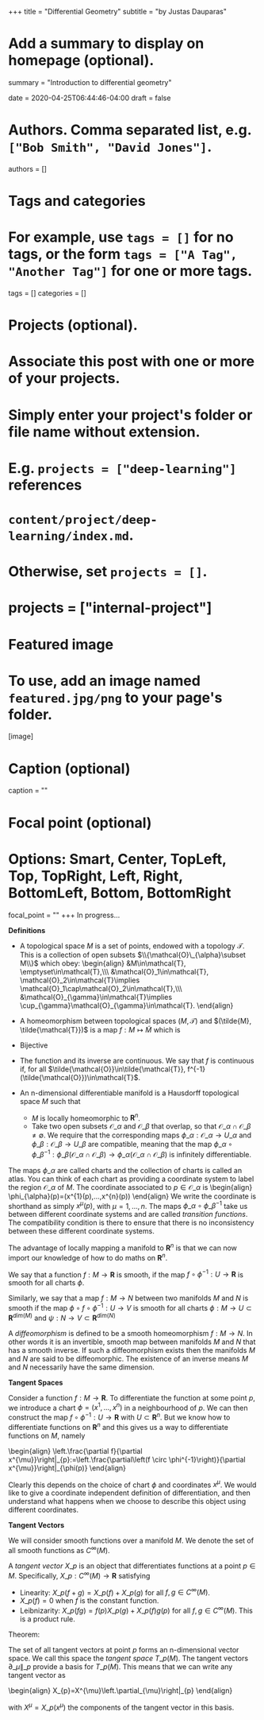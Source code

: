 +++
title = "Differential Geometry"
subtitle = "by Justas Dauparas"

# Add a summary to display on homepage (optional).
summary = "Introduction to differential geometry"

date = 2020-04-25T06:44:46-04:00
draft = false

# Authors. Comma separated list, e.g. `["Bob Smith", "David Jones"]`.
authors = []

# Tags and categories
# For example, use `tags = []` for no tags, or the form `tags = ["A Tag", "Another Tag"]` for one or more tags.
tags = []
categories = []

# Projects (optional).
#   Associate this post with one or more of your projects.
#   Simply enter your project's folder or file name without extension.
#   E.g. `projects = ["deep-learning"]` references 
#   `content/project/deep-learning/index.md`.
#   Otherwise, set `projects = []`.
# projects = ["internal-project"]

# Featured image
# To use, add an image named `featured.jpg/png` to your page's folder. 
[image]
  # Caption (optional)
  caption = ""

  # Focal point (optional)
  # Options: Smart, Center, TopLeft, Top, TopRight, Left, Right, BottomLeft, Bottom, BottomRight
  focal_point = ""
+++
In progress...

**Definitions**

* A topological space $M$ is a set of points, endowed with a topology $\mathcal{T}$. This is a collection of open subsets $\\{\mathcal{O}\_{\alpha}\subset M\\}$ which obey:
\begin{align}
&M\in\mathcal{T}, \emptyset\in\mathcal{T},\\\\\\
&\mathcal{O}\_1\in\mathcal{T}, \mathcal{O}\_2\in\mathcal{T}\implies \mathcal{O}\_1\cap\mathcal{O}\_2\in\mathcal{T},\\\\\\
&\mathcal{O}\_{\gamma}\in\mathcal{T}\implies \cup_{\gamma}\mathcal{O}\_{\gamma}\in\mathcal{T}.
\end{align}

* A homeomorphism between topological spaces $(M, \mathcal{T})$ and $(\tilde{M}, \tilde{\mathcal{T}})$ is a map $f:M\mapsto\tilde{M}$ which is
 * Bijective
 * The function and its inverse are continuous. We say that $f$ is continuous if, for all $\tilde{\mathcal{O}}\in\tilde{\mathcal{T}}, f^{-1}(\tilde{\mathcal{O}})\in\mathcal{T}$.


* An n-dimensional differentiable manifold is a Hausdorff topological space $M$ such that
  * $M$ is locally homeomorphic to $\mathbf{R}^{n}$.
  * Take two open subsets $\mathcal{O}\_{\alpha}$ and $\mathcal{O}\_{\beta}$ that overlap, so that $\mathcal{O}\_{\alpha}\cap \mathcal{O}\_{\beta}\neq\emptyset$. We require that the corresponding maps $\phi\_{\alpha}:\mathcal{O}\_{\alpha}\rightarrow U\_{\alpha}$ and $\phi\_{\beta}:\mathcal{O}\_{\beta}\rightarrow U\_{\beta}$ are compatible, meaning that the map $\phi\_{\alpha}\circ \phi\_{\beta}^{-1}: \phi\_{\beta}(\mathcal{O}\_{\alpha}\cap \mathcal{O}\_{\beta})\rightarrow \phi\_{\alpha}(\mathcal{O}\_{\alpha}\cap \mathcal{O}\_{\beta})$ is infinitely differentiable.

The maps $\phi\_{\alpha}$ are called charts and the collection of charts is called an atlas. You can think of each chart as providing a coordinate system to label the region $\mathcal{O}\_{\alpha}$ of $M$. The coordinate associated to $p\in\mathcal{O}\_{\alpha}$ is
\begin{align}
\phi\_{\alpha}(p)=(x^{1}(p),...,x^{n}(p))
\end{align}
We write the coordinate is shorthand as simply $x^{\mu}(p)$, with $\mu=1,...,n$. The maps $\phi\_{\alpha}\circ \phi\_{\beta}^{-1}$ take us between different coordinate systems and are called <i>transition functions</i>. The compatibility condition is there to ensure that there is no
inconsistency between these different coordinate systems.

The advantage of locally mapping a manifold to $\mathbf{R}^n$ is that we can now import our
knowledge of how to do maths on $\mathbf{R}^n$.

We say that a function $f:M\rightarrow\mathbf{R}$ is smooth, if the map $f\circ \phi^{-1}: U\rightarrow \mathbf{R}$ is smooth for all charts $\phi$.

Similarly, we say that a map $f:M\rightarrow N$ between two manifolds $M$ and $N$ is smooth if the map $\phi\circ f \circ \phi^{-1}:U\rightarrow V$ is smooth for all charts $\phi: M\rightarrow U\subset\mathbf{R}^{dim(M)}$ and $\psi: N\rightarrow V\subset\mathbf{R}^{dim(N)}$

A <i>diffeomorphism</i> is defined to be a smooth homeomorphism $f:M\rightarrow N$. In other
words it is an invertible, smooth map between manifolds $M$ and $N$ that has a smooth inverse. If such a diffeomorphism exists then the manifolds $M$ and $N$ are said to be diffeomorphic. The existence of an inverse means $M$ and $N$ necessarily have the same dimension.

**Tangent Spaces**

Consider a function $f:M\rightarrow\mathbf{R}$. To differentiate the function at some point $p$, we introduce a chart $\phi=(x^{1},...,x^{n})$ in a neighbourhood of $p$. We can then construct the
map $f\circ \phi^{-1}:U\rightarrow\mathbf{R}$ with $U\subset\mathbf{R}^{n}$.  But we know how to differentiate functions on $\mathbf{R}^{n}$ and this gives us a way to differentiate functions on $M$, namely

\begin{align}
\left.\frac{\partial f}{\partial x^{\mu}}\right\|\_{p}:=\left.\frac{\partial\left(f \circ \phi^{-1}\right)}{\partial x^{\mu}}\right\|\_{\phi(p)}
\end{align}

Clearly this depends on the choice of chart $\phi$ and coordinates $x^{\mu}$. We would like to
give a coordinate independent definition of differentiation, and then understand what
happens when we choose to describe this object using different coordinates.

**Tangent Vectors**

We will consider smooth functions over a manifold $M$. We denote the set of all smooth
functions as $C^{\infty}(M)$.

A <i>tangent vector</i> $X\_{p}$ is an object that differentiates functions at a point $p\in M$. Specifically, $X\_p:C^{\infty}(M)\rightarrow \mathbf{R}$ satisfying

  * Linearity: $X\_{p}(f+g)=X\_{p}(f)+X\_{p}(g)$ for all $f,g\in C^{\infty}(M)$.
  * $X\_{p}(f)=0$ when $f$ is the constant function.
  * Leibnizarity: $X\_{p}(fg)=f(p)X\_{p}(g)+X\_{p}(f)g(p)$ for all $f,g\in C^{\infty}(M)$. This is a product rule.

  Theorem:

  The set of all tangent vectors at point $p$ forms an n-dimensional vector space. We call this space the <i>tangent space</i> $T\_{p}(M)$. The tangent vectors $\left.\partial\_{\mu}\right\|\_{p}$ provide a basis for $T\_{p}(M)$. This means that we can write any tangent vector as 

  \begin{align}
X\_{p}=X^{\mu}\left.\partial\_{\mu}\right\|\_{p}
\end{align}

with $X^{\mu}=X\_{p}(x^{\mu})$ the components of the tangent vector in this basis.